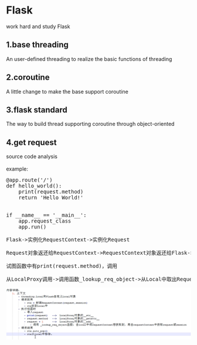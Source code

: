 # Flask
work hard and study Flask
## 1.base threading
An user-defined threading to realize the basic functions of threading
## 2.coroutine
A little change to make the base support coroutine
## 3.flask standard
The way to build thread supporting coroutine through object-oriented
## 4.get request
source code analysis<br><br>
example:<br>
<pre>@app.route('/')
def hello_world():
    print(request.method)
    return 'Hello World!'


if __name__ == '__main__':
    app.request_class
    app.run()

Flask->实例化RequestContext->实例化Request

Request对象返还给RequestContext->RequestContext对象返还给Flask->Push 到Local

试图函数中有print(request.method)，调用

从LocalProxy调用->调用函数_lookup_req_object->从Local中取出RequestContext对象->拿出Request对象->还给print函数</pre>

<img src='detail.png' />
